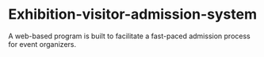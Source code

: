 # Exhibition-visitor-admission-system
A web-based program is built to facilitate a fast-paced admission process for event organizers.
